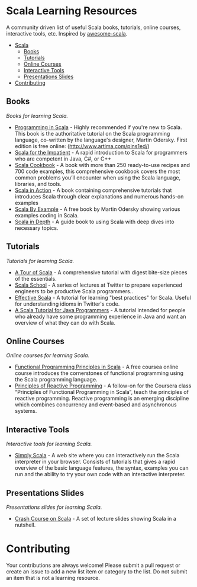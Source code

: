 Scala Learning Resources
========================

A community driven list of useful Scala books, tutorials, online courses, interactive tools, etc. Inspired by [awesome-scala](https://github.com/lauris/awesome-scala).

- [Scala](#books)
    - [Books](#books)
    - [Tutorials](#tutorials)
    - [Online Courses](#online-courses)
    - [Interactive Tools](#interactive-tools)
    - [Presentations Slides](#presentation-slides)
- [Contributing](#contributing)

## Books

*Books for learning Scala.*

* [Programming in Scala](http://www.artima.com/shop/programming_in_scala_2ed) - Highly recommended if you're new to Scala. This book is the authoritative tutorial on the Scala programming language, co-written by the language's designer, Martin Odersky. First edition is free online: (http://www.artima.com/pins1ed/)
* [Scala for the Impatient](http://www.horstmann.com/scala/index.html) - A rapid introduction to Scala for programmers who are competent in Java, C#, or C++
* [Scala Cookbook](http://shop.oreilly.com/product/0636920026914.do) - A book with more than 250 ready-to-use recipes and 700 code examples, this comprehensive cookbook covers the most common problems you’ll encounter when using the Scala language, libraries, and tools.
* [Scala in Action](http://www.manning.com/raychaudhuri/) - A book containing comprehensive tutorials that introduces Scala through clear explanations and numerous hands-on examples
* [Scala By Example](http://www.scala-lang.org/docu/files/ScalaByExample.pdf) - A free book by Martin Odersky showing various examples coding in Scala.
* [Scala in Depth](http://www.manning.com/suereth/) - A guide book to using Scala with deep dives into necessary topics.


## Tutorials

*Tutorials for learning Scala.*

* [A Tour of Scala](http://docs.scala-lang.org/tutorials/tour/tour-of-scala.html) - A comprehensive tutorial with digest bite-size pieces of the essentials.
* [Scala School](https://twitter.github.io/scala_school/) - A series of lectures at Twitter to prepare experienced engineers to be productive Scala programmers..
* [Effective Scala](https://twitter.github.io/effectivescala/) - A tutorial for learning "best practices" for Scala. Useful for understanding idioms in Twitter's code.
* [A Scala Tutorial for Java Programmers](http://docs.scala-lang.org/tutorials/scala-for-java-programmers.html) -  A tutorial intended for people who already have some programming experience in Java and want an overview of what they can do with Scala.


## Online Courses

*Online courses for learning Scala.*

* [Functional Programming Principles in Scala](https://www.coursera.org/course/progfun) - A free coursea online course introduces the cornerstones of functional programming using the Scala programming language.
* [Principles of Reactive Programming](https://www.coursera.org/course/reactive) - A follow-on for the Coursera class “Principles of Functional Programming in Scala”,  teach the principles of reactive programming. Reactive programming is an emerging discipline which combines concurrency and event-based and asynchronous systems.


## Interactive Tools

*Interactive tools for learning Scala.*

* [Simply Scala](http://www.simplyscala.com/) - A web site where you can interactively run the Scala interpreter in your browser. Consists of tutorials that gives a rapid overview of the basic language features, the syntax, examples you can run and the ability to try your own code with an interactive interpreter.


## Presentations Slides

*Presentations slides for learning Scala.*

* [Crash Course on Scala](http://www.irisa.fr/celtique/genet/ACF/Courses/cm5.pdf) - A set of lecture slides showing Scala in a nutshell.


# Contributing

Your contributions are always welcome! Please submit a pull request or create an issue to add a new list item or category to the list. Do not submit an item that is not a learning resource.
